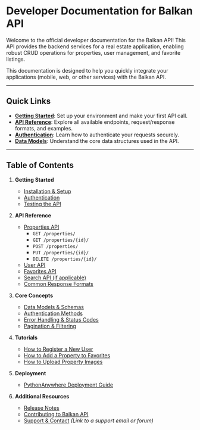 # Developer Documentation for Balkan API

Welcome to the official developer documentation for the Balkan API! This API provides the backend services for a real estate application, enabling robust CRUD operations for properties, user management, and favorite listings.

This documentation is designed to help you quickly integrate your applications (mobile, web, or other services) with the Balkan API.

---

## Quick Links

* **[Getting Started](./getting-started/installation.md)**: Set up your environment and make your first API call.
* **[API Reference](./api-reference/properties.md)**: Explore all available endpoints, request/response formats, and examples.
* **[Authentication](./getting-started/authentication.md)**: Learn how to authenticate your requests securely.
* **[Data Models](./concepts/data-models.md)**: Understand the core data structures used in the API.

---

## Table of Contents

1.  **Getting Started**
    * [Installation & Setup](./getting-started/installation.md)
    * [Authentication](./getting-started/authentication.md)
    * [Testing the API](./getting-started/testing.md)

2.  **API Reference**
    * [Properties API](./api-reference/properties.md)
        * `GET /properties/`
        * `GET /properties/{id}/`
        * `POST /properties/`
        * `PUT /properties/{id}/`
        * `DELETE /properties/{id}/`
    * [User API](./api-reference/users.md)
    * [Favorites API](./api-reference/favorites.md)
    * [Search API (if applicable)](./api-reference/search.md)
    * [Common Response Formats](./api-reference/common-responses.md)

3.  **Core Concepts**
    * [Data Models & Schemas](./concepts/data-models.md)
    * [Authentication Methods](./concepts/authentication-methods.md)
    * [Error Handling & Status Codes](./concepts/error-handling.md)
    * [Pagination & Filtering](./concepts/pagination-filtering.md)

4.  **Tutorials**
    * [How to Register a New User](./tutorials/register-user.md)
    * [How to Add a Property to Favorites](./tutorials/add-favorite.md)
    * [How to Upload Property Images](./tutorials/upload-property-images.md)

5.  **Deployment**
    * [PythonAnywhere Deployment Guide](./deployment/pythonanywhere-deployment.md)

6.  **Additional Resources**
    * [Release Notes](./release-notes.md)
    * [Contributing to Balkan API](./contribute.md)
    * [Support & Contact](#) *(Link to a support email or forum)*

